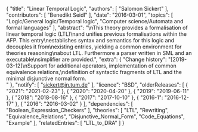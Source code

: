 {
    "title": "Linear Temporal Logic",
    "authors": [
        "Salomon Sickert"
    ],
    "contributors": [
        "Benedikt Seidl"
    ],
    "date": "2016-03-01",
    "topics": [
        "Logic/General logic/Temporal logic",
        "Computer science/Automata and formal languages"
    ],
    "abstract": "\nThis theory provides a formalisation of linear temporal logic (LTL)\nand unifies previous formalisations within the AFP. This entry\nestablishes syntax and semantics for this logic and decouples it from\nexisting entries, yielding a common environment for theories reasoning\nabout LTL. Furthermore a parser written in SML and an executable\nsimplifier are provided.",
    "extra": {
        "Change history": "[2019-03-12]\nSupport for additional operators, implementation of common equivalence relations,\ndefinition of syntactic fragments of LTL and the minimal disjunctive normal form. <br>"
    },
    "notify": [
        "sickert@in.tum.de"
    ],
    "licence": "BSD",
    "olderReleases": [
        {
            "2021": "2021-02-23"
        },
        {
            "2020": "2020-04-20"
        },
        {
            "2019": "2019-06-11"
        },
        {
            "2018": "2018-08-16"
        },
        {
            "2017": "2017-10-10"
        },
        {
            "2016-1": "2016-12-17"
        },
        {
            "2016": "2016-03-02"
        }
    ],
    "dependencies": [
        "Boolean_Expression_Checkers"
    ],
    "theories": [
        "LTL",
        "Rewriting",
        "Equivalence_Relations",
        "Disjunctive_Normal_Form",
        "Code_Equations",
        "Example"
    ],
    "relatedEntries": [
        "LTL_to_DRA"
    ]
}